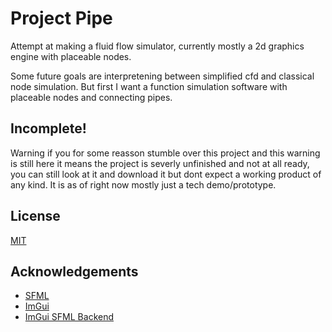 
# Project Pipe

Attempt at making a fluid flow simulator, currently mostly a 2d graphics engine with placeable nodes.

Some future goals are interpretening between simplified cfd and classical node simulation. But first I want a function simulation software with placeable nodes and connecting pipes. 


## Incomplete!

Warning if you for some reasson stumble over this project and this warning is still here it means the project is severly unfinished and not at all ready, you can still look at it and download it but dont expect a working product of any kind. It is as of right now mostly just a tech demo/prototype.

## License

[MIT](https://choosealicense.com/licenses/mit/)


## Acknowledgements

 - [SFML](https://www.sfml-dev.org/)
 - [ImGui](https://github.com/ocornut/imgui)
 - [ImGui SFML Backend](https://github.com/SFML/imgui-sfml)

